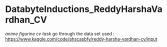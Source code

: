 # DatabyteInductions_ReddyHarshaVardhan_CV
*anime figurine cv task*
go through the data set used : https://www.kaggle.com/code/ahscasbfy/reddy-harsha-vardhan-cv/input
